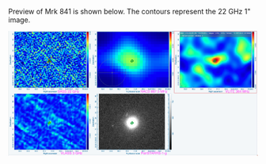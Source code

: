 Preview of Mrk 841 is shown below. The contours represent the 22 GHz 1" image. 

![Mrk841.png](Mrk841.png "Mrk841")

